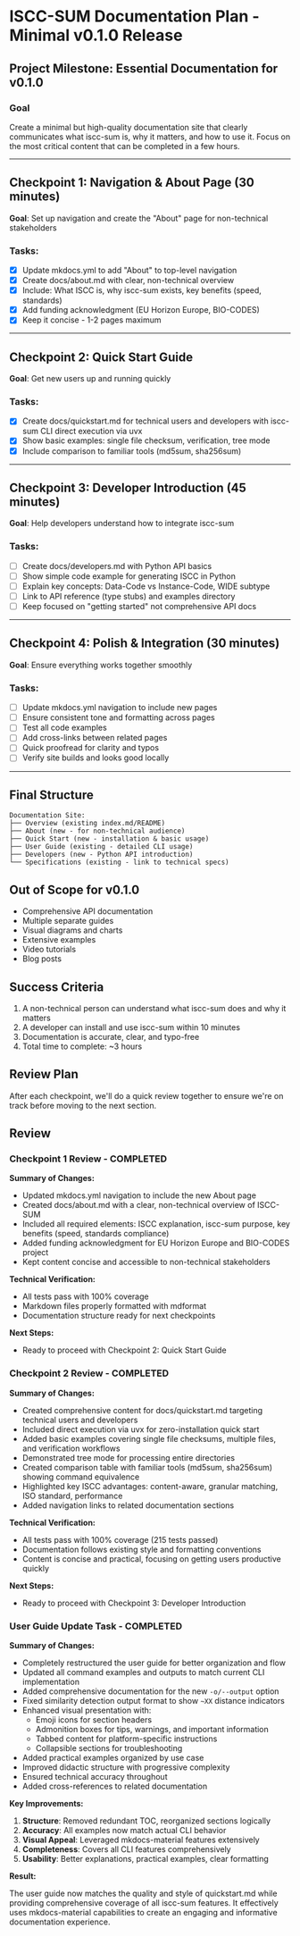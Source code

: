 # ISCC-SUM Documentation Plan - Minimal v0.1.0 Release

## Project Milestone: Essential Documentation for v0.1.0

### Goal

Create a minimal but high-quality documentation site that clearly communicates what iscc-sum is, why it matters,
and how to use it. Focus on the most critical content that can be completed in a few hours.

______________________________________________________________________

## Checkpoint 1: Navigation & About Page (30 minutes)

**Goal**: Set up navigation and create the "About" page for non-technical stakeholders

### Tasks:

- [x] Update mkdocs.yml to add "About" to top-level navigation
- [x] Create docs/about.md with clear, non-technical overview
- [x] Include: What ISCC is, why iscc-sum exists, key benefits (speed, standards)
- [x] Add funding acknowledgment (EU Horizon Europe, BIO-CODES)
- [x] Keep it concise - 1-2 pages maximum

______________________________________________________________________

## Checkpoint 2: Quick Start Guide

**Goal**: Get new users up and running quickly

### Tasks:

- [x] Create docs/quickstart.md for technical users and developers with iscc-sum CLI direct execution via uvx
- [x] Show basic examples: single file checksum, verification, tree mode
- [x] Include comparison to familiar tools (md5sum, sha256sum)

______________________________________________________________________

## Checkpoint 3: Developer Introduction (45 minutes)

**Goal**: Help developers understand how to integrate iscc-sum

### Tasks:

- [ ] Create docs/developers.md with Python API basics
- [ ] Show simple code example for generating ISCC in Python
- [ ] Explain key concepts: Data-Code vs Instance-Code, WIDE subtype
- [ ] Link to API reference (type stubs) and examples directory
- [ ] Keep focused on "getting started" not comprehensive API docs

______________________________________________________________________

## Checkpoint 4: Polish & Integration (30 minutes)

**Goal**: Ensure everything works together smoothly

### Tasks:

- [ ] Update mkdocs.yml navigation to include new pages
- [ ] Ensure consistent tone and formatting across pages
- [ ] Test all code examples
- [ ] Add cross-links between related pages
- [ ] Quick proofread for clarity and typos
- [ ] Verify site builds and looks good locally

______________________________________________________________________

## Final Structure

```
Documentation Site:
├── Overview (existing index.md/README)
├── About (new - for non-technical audience)
├── Quick Start (new - installation & basic usage)
├── User Guide (existing - detailed CLI usage)
├── Developers (new - Python API introduction)
└── Specifications (existing - link to technical specs)
```

## Out of Scope for v0.1.0

- Comprehensive API documentation
- Multiple separate guides
- Visual diagrams and charts
- Extensive examples
- Video tutorials
- Blog posts

## Success Criteria

1. A non-technical person can understand what iscc-sum does and why it matters
2. A developer can install and use iscc-sum within 10 minutes
3. Documentation is accurate, clear, and typo-free
4. Total time to complete: ~3 hours

## Review Plan

After each checkpoint, we'll do a quick review together to ensure we're on track before moving to the next
section.

## Review

### Checkpoint 1 Review - COMPLETED

**Summary of Changes:**

- Updated mkdocs.yml navigation to include the new About page
- Created docs/about.md with a clear, non-technical overview of ISCC-SUM
- Included all required elements: ISCC explanation, iscc-sum purpose, key benefits (speed, standards compliance)
- Added funding acknowledgment for EU Horizon Europe and BIO-CODES project
- Kept content concise and accessible to non-technical stakeholders

**Technical Verification:**

- All tests pass with 100% coverage
- Markdown files properly formatted with mdformat
- Documentation structure ready for next checkpoints

**Next Steps:**

- Ready to proceed with Checkpoint 2: Quick Start Guide

### Checkpoint 2 Review - COMPLETED

**Summary of Changes:**

- Created comprehensive content for docs/quickstart.md targeting technical users and developers
- Included direct execution via uvx for zero-installation quick start
- Added basic examples covering single file checksums, multiple files, and verification workflows
- Demonstrated tree mode for processing entire directories
- Created comparison table with familiar tools (md5sum, sha256sum) showing command equivalence
- Highlighted key ISCC advantages: content-aware, granular matching, ISO standard, performance
- Added navigation links to related documentation sections

**Technical Verification:**

- All tests pass with 100% coverage (215 tests passed)
- Documentation follows existing style and formatting conventions
- Content is concise and practical, focusing on getting users productive quickly

**Next Steps:**

- Ready to proceed with Checkpoint 3: Developer Introduction

### User Guide Update Task - COMPLETED

**Summary of Changes:**

- Completely restructured the user guide for better organization and flow
- Updated all command examples and outputs to match current CLI implementation
- Added comprehensive documentation for the new `-o/--output` option
- Fixed similarity detection output format to show `~XX` distance indicators
- Enhanced visual presentation with:
    - Emoji icons for section headers
    - Admonition boxes for tips, warnings, and important information
    - Tabbed content for platform-specific instructions
    - Collapsible sections for troubleshooting
- Added practical examples organized by use case
- Improved didactic structure with progressive complexity
- Ensured technical accuracy throughout
- Added cross-references to related documentation

**Key Improvements:**

1. **Structure**: Removed redundant TOC, reorganized sections logically
2. **Accuracy**: All examples now match actual CLI behavior
3. **Visual Appeal**: Leveraged mkdocs-material features extensively
4. **Completeness**: Covers all CLI features comprehensively
5. **Usability**: Better explanations, practical examples, clear formatting

**Result:**

The user guide now matches the quality and style of quickstart.md while providing comprehensive coverage of all
iscc-sum features. It effectively uses mkdocs-material capabilities to create an engaging and informative
documentation experience.
